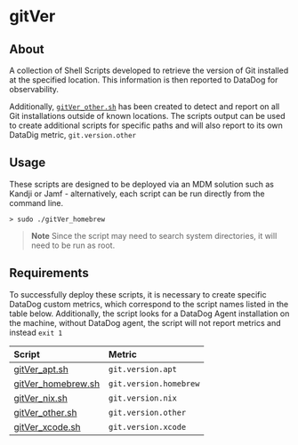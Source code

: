 # gitVer

About
------

A collection of Shell Scripts developed to retrieve the version of Git installed at the specified location. This information is then reported to DataDog for observability.

Additionally, [`gitVer_other.sh`](https://github.com/maximlevey/gitVer/blob/main/gitVer_other) has been created to detect and report on all Git installations outside of known locations. The scripts output can be used to create additional scripts for specific paths and will also report to its own DataDig metric, `git.version.other` 

Usage
------

These scripts are designed to be deployed via an MDM solution such as Kandji or Jamf - alternatively, each script can be run directly from the command line.  
```
> sudo ./gitVer_homebrew
```
> **Note**
>Since the script may need to search system directories, it will need to be run as root.

Requirements
------

To successfully deploy these scripts, it is necessary to create specific DataDog custom metrics, which correspond to the script names listed in the table below. Additionally, the script looks for a DataDog Agent installation on the machine, without DataDog agent, the script will not report metrics and instead `exit 1`

| Script      | Metric     | 
|:------------| :------------|
|[gitVer_apt.sh](https://github.com/maximlevey/gitVer/blob/main/gitVer_apt.sh)|`git.version.apt` |
|[gitVer_homebrew.sh](https://github.com/maximlevey/gitVer/blob/main/gitVer_homebrew.sh)|   `git.version.homebrew`    |
|[gitVer_nix.sh](https://github.com/maximlevey/gitVer/blob/main/gitVer_nix.sh)|`git.version.nix` |
|[gitVer_other.sh](https://github.com/maximlevey/gitVer/blob/main/gitVer_other.sh)|`git.version.other` |
|[gitVer_xcode.sh](https://github.com/maximlevey/gitVer/blob/main/gitVer_xcode.sh)|`git.version.xcode` |

